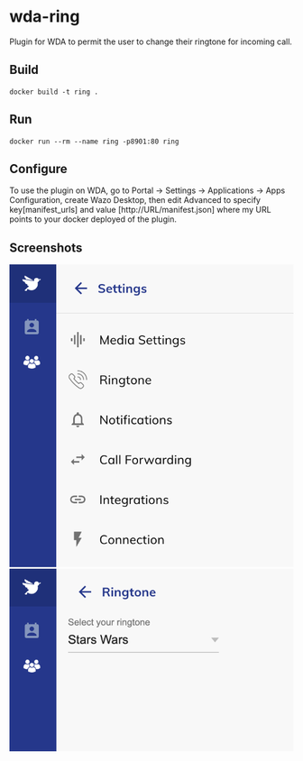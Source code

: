 # wda-ring

Plugin for WDA to permit the user to change their ringtone for incoming call.

Build
-----

    docker build -t ring .

Run
---

    docker run --rm --name ring -p8901:80 ring

Configure
---------

To use the plugin on WDA, go to Portal -> Settings -> Applications -> Apps Configuration, create Wazo Desktop, then edit Advanced to specify key[manifest_urls] and value [http://URL/manifest.json] where my URL points to your docker deployed of the plugin.

Screenshots
-----------

![menu1](./screenshots/menu1.png?raw=true)
![menu2](./screenshots/menu2.png?raw=true)

